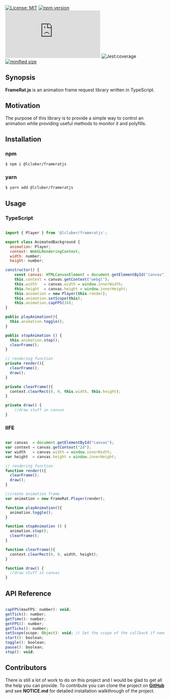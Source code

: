 [![License: MIT](https://img.shields.io/npm/l/@lcluber/frameratjs?color=brightgreen)](https://opensource.org/licenses/MIT)
[![npm version](https://badge.fury.io/js/%40lcluber%2Fframeratjs.svg)](https://www.npmjs.com/package/@lcluber/frameratjs)
[![last version release date](https://img.shields.io/github/release-date/LCluber/FrameRat.js)](https://www.npmjs.com/package/@lcluber/frameratjs)
![Jest:coverage](https://img.shields.io/badge/Jest:coverage-100%25-brightgreen.svg)
[![minified size](https://img.shields.io/bundlephobia/min/@lcluber/frameratjs?color=brightgreen)](https://www.npmjs.com/package/@lcluber/frameratjs)


## Synopsis

**FrameRat.js** is an animation frame request library written in TypeScript.

## Motivation

The purpose of this library is to provide a simple way to control an animation while providing useful methods to monitor it and polyfills.

## Installation

### npm

```bash
$ npm i @lcluber/frameratjs
```

### yarn

```bash
$ yarn add @lcluber/frameratjs
```

## Usage


### TypeScript

```javascript

import { Player } from '@lcluber/frameratjs';

export class AnimatedBackground {
  animation: Player;
  context: WebGLRenderingContext;
  width: number;
  height: number;

constructor() {
    const canvas: HTMLCanvasElement = document.getElementById("canvas");
    this.context = canvas.getContext("webgl");
    this.width   = canvas.width = window.innerWidth;
    this.height  = canvas.height = window.innerHeight;
    this.animation = new Player(this.render);
    this.animation.setScope(this);
    this.animation.capFPS(24);
}

public playAnimation(){
  this.animation.toggle();
}

public stopAnimation () {
  this.animation.stop();
  clearFrame();
}

// rendering function
private render(){
  clearFrame();
  draw();
}

private clearFrame(){
  context.clearRect(0, 0, this.width, this.height);
}

private draw() {
    //draw stuff in canvas
}

```

### IIFE

```javascript

var canvas  = document.getElementById("canvas");
var context = canvas.getContext("2d");
var width   = canvas.width = window.innerWidth;
var height  = canvas.height = window.innerHeight;

// rendering function
function render(){
  clearFrame();
  draw();
}

//create animation frame
var animation = new FrameRat.Player(render);

function playAnimation(){
  animation.toggle();
}

function stopAnimation () {
  animation.stop();
  clearFrame();
}

function clearFrame(){
  context.clearRect(0, 0, width, height);
}

function draw() {
  //draw stuff in canvas
}

```


## API Reference

```javascript

capFPS(maxFPS: number): void;
getTick(): number;
getTime(): number;
getFPS(): number;
getTicks(): number;
setScope(scope: Object): void; // Set the scope of the callback if needed
start(): boolean;
toggle(): boolean;
pause(): boolean;
stop(): void;

```

## Contributors

There is still a lot of work to do on this project and I would be glad to get all the help you can provide.
To contribute you can clone the project on **[GitHub](https://github.com/LCluber/FrameRat.js)** and see  **NOTICE.md** for detailed installation walkthrough of the project.
